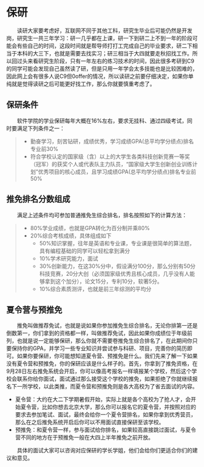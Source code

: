 
# 保研
&emsp;&emsp;读研大家要考虑好，互联网不同于其他工科，研究生毕业后可能仍然是开发岗，研究生一共三年学习：研一几乎都在上课，研一下到研二上不到一年的阶段可能会有些自己的时间，这段时间就是帮导师打打工完成自己的毕业要求，研二下相当于本科的大三下，也就是需要去找实习；研三相当于大四就要走秋招找工作。所以回过头来看研究生阶段，只有一年左右的练习技术的时间，因此很多考研到C9的同学可能会发现自己虽然读了研，但是只用一年学会太多技能也是比较困难的，因此网上会有很多人说C9但0offer的情况，所以读研之前要仔细决定，如果你单纯就是觉得读研之后可能更好找工作，那么你就要慎重考虑了。

## 保研条件
&emsp;&emsp;软件学院的学业保研每年大概在16%左右，要求无挂科、通过四级考试，同时要满足下列条件之一：
> - 勤奋学习，刻苦钻研，成绩优秀，学习成绩GPA(总平均学分绩点)排名专业前30%
> - 符合学校认定的国家级（含）以上的大学生各类科技创新竞赛一等奖（冠军）的获奖个人或代表队主力队员，“国家级大学生创新创业训练计划”优秀项目的核心成员，且学习成绩GPA(总平均学分绩点)排名专业前50%


## 推免排名分数组成
&emsp;&emsp;满足上述条件均可参加普通推免生综合排名，排名按照如下的计算方法：
>- 80%学业成绩，也就是GPA转化为百分制并乘80%
>- 20%综合考核成绩，具体组成如下
>    - 50%知识掌握，往年是英语和专业课，专业课是很简单的算法题，具有编程基础的同学可以轻松拿到满分
>    - 10%学术研究能力，面试
>    - 30%创新能力，在这30%分中，假设满分100分，那么分别有50分科技竞赛，20分大创（必须国家级优秀且核心成员，几乎没有人能够拿到这个加分），论文15分，专利10分，软著5分。
>    - 10%综合素质测评，也就是前三年综测的平均分

## 夏令营与预推免
&emsp;&emsp;推免叫做推荐免试，也就是说如果你参加推免生综合排名，无论你排第一还是倒数第一，你们拿到的资格都一样，叫做推荐免试，因此如果你成绩位于年级前列，也就是说一定能够保研，那么你就不需要卷推免生综合排名了，在此期间你只要保持你的GPA，并学习一些专业知识并尝试参与科研、项目，完善你的简历即可。如果你要保研，你可能想知道夏令营、预推免是什么。我们先来了解一下如果没有夏令营和预推免，你的保研应该是什么样子的。首先，你拿到了推免资格，在9月28日左右推免系统会开启，你可以像高考报名一样填报某个学校，然后这个学校会联系你给你面试，面试通过那么接受这个学校的推免，如果拒绝了你就继续报名下一所学校，以此类推，而夏令营和预推免则是各大高校为了省去面试的内容。

 - 夏令营：大约在大二下学期暑假开始，实际上就是各个高校为了抢人才，会开始夏令营，比如你想去北京大学，那么你可以报名它的夏令营，并按照对应的要求去参加笔试、面试，最终会给你一个夏令营排名，如果你拿到优秀营员，那么在之后推免系统开启后你可以不用面试直接保研至该学校。
 - 预推免：和夏令营一样，参与面试给你排名，如果较高直接跳过面试，与夏令营不同的地方在于预推免一般在大四上半年推免之前开放。
 
 &emsp;&emsp;具体的面试大家可以咨询对应保研的学长学姐，他们会给你们更适合你们的建议和意见。
